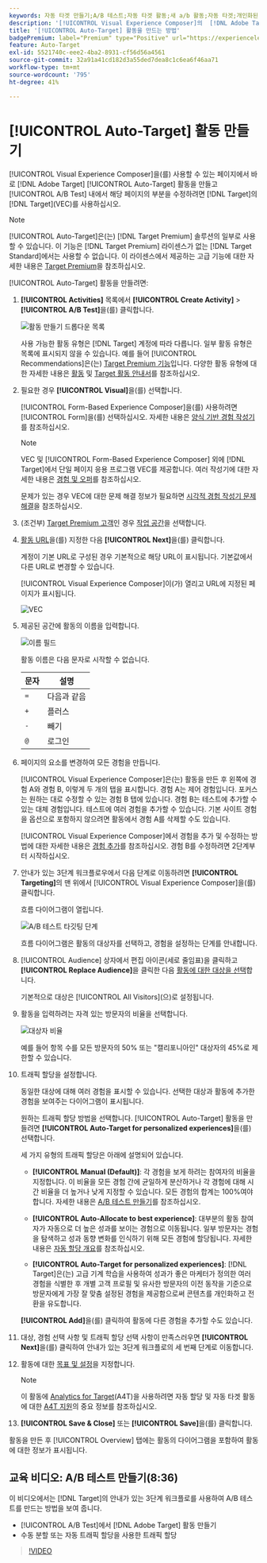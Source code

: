 ```yaml
---
keywords: 자동 타겟 만들기;A/B 테스트;자동 타겟 활동;새 a/b 활동;자동 타겟;개인화된 경험에 대한 자동 타겟;개인화된;최적화
description: '[!UICONTROL Visual Experience Composer]의  [!DNL Adobe Target] (VEC)을(를) 사용하여 [!UICONTROL Auto-Target] A/B 테스트 활동을 만드는 방법을 알아봅니다.'
title: '[!UICONTROL Auto-Target] 활동을 만드는 방법'
badgePremium: label="Premium" type="Positive" url="https://experienceleague.adobe.com/docs/target/using/introduction/intro.html?lang=ko#premium newtab=true" tooltip="Target Premium에 포함된 내용을 확인합니다."
feature: Auto-Target
exl-id: 5521740c-eee2-4ba2-8931-cf56d56a4561
source-git-commit: 32a91a41cd182d3a55ded7dea8c1c6ea6f46aa71
workflow-type: tm+mt
source-wordcount: '795'
ht-degree: 41%

---
```


# [!UICONTROL Auto-Target] 활동 만들기

[!UICONTROL Visual Experience Composer]을(를) 사용할 수 있는 페이지에서 바로 [!DNL Adobe Target] [!UICONTROL Auto-Target] 활동을 만들고 [!UICONTROL A/B Test] 내에서 해당 페이지의 부분을 수정하려면 [!DNL Target]의 [!DNL Target]&#x200B;(VEC)를 사용하십시오.

>[!NOTE]
>
>[!UICONTROL Auto-Target]은(는) [!DNL Target Premium] 솔루션의 일부로 사용할 수 있습니다. 이 기능은 [!DNL Target Premium] 라이센스가 없는 [!DNL Target Standard]에서는 사용할 수 없습니다. 이 라이센스에서 제공하는 고급 기능에 대한 자세한 내용은 [Target Premium](/help/main/c-intro/intro.md)을 참조하십시오.

[!UICONTROL Auto-Target] 활동을 만들려면:

1. **[!UICONTROL Activities]** 목록에서 **[!UICONTROL Create Activity]** > **[!UICONTROL A/B Test]**&#x200B;을(를) 클릭합니다.

   ![활동 만들기 드롭다운 목록](/help/main/c-activities/t-test-ab/t-test-create-ab/assets/ab_select-new.png)

   사용 가능한 활동 유형은 [!DNL Target] 계정에 따라 다릅니다. 일부 활동 유형은 목록에 표시되지 않을 수 있습니다. 예를 들어 [!UICONTROL Recommendations]은(는) [Target Premium 기능](/help/main/c-intro/intro.md#premium)입니다. 다양한 활동 유형에 대한 자세한 내용은 [활동](/help/main/c-activities/activities.md) 및 [Target 활동 안내서](/help/main/c-activities/target-activities-guide.md)를 참조하십시오.

1. 필요한 경우 **[!UICONTROL Visual]**&#x200B;을(를) 선택합니다.

   [!UICONTROL Form-Based Experience Composer]을(를) 사용하려면 [!UICONTROL Form]을(를) 선택하십시오. 자세한 내용은 [양식 기반 경험 작성기](/help/main/c-experiences/form-experience-composer.md)를 참조하십시오.

   >[!NOTE]
   >
   >VEC 및 [!UICONTROL Form-Based Experience Composer] 외에 [!DNL Target]에서 단일 페이지 응용 프로그램 VEC를 제공합니다. 여러 작성기에 대한 자세한 내용은 [경험 및 오퍼](/help/main/c-experiences/experiences.md)를 참조하십시오.
   >
   >문제가 있는 경우 VEC에 대한 문제 해결 정보가 필요하면 [시각적 경험 작성기 문제 해결](/help/main/c-experiences/c-visual-experience-composer/r-troubleshoot-composer/troubleshoot-composer.md)을 참조하십시오.

1. (조건부) [Target Premium 고객](/help/main/c-intro/intro.md#premium)인 경우 [작업 공간](/help/main/administrating-target/c-user-management/property-channel/property-channel.md)을 선택합니다.

1. [활동 URL](/help/main/c-activities/t-test-ab/t-test-create-ab/ab-activity-url.md)을(를) 지정한 다음 **[!UICONTROL Next]**&#x200B;을(를) 클릭합니다.

   계정이 기본 URL로 구성된 경우 기본적으로 해당 URL이 표시됩니다. 기본값에서 다른 URL로 변경할 수 있습니다.

   [!UICONTROL Visual Experience Composer]이(가) 열리고 URL에 지정된 페이지가 표시됩니다.

   ![VEC](/help/main/c-activities/t-test-ab/t-test-create-ab/assets/vec-new.png)

1. 제공된 공간에 활동의 이름을 입력합니다.

   ![이름 필드](/help/main/c-activities/t-test-ab/t-test-create-ab/assets/ab_newname-new.png)

   활동 이름은 다음 문자로 시작할 수 없습니다.

   | 문자 | 설명 |
   |--- |--- |
   | `=` | 다음과 같음 |
   | `+` | 플러스 |
   | `-` | 빼기 |
   | `@` | 로그인 |

1. 페이지의 요소를 변경하여 모든 경험을 만듭니다.

   [!UICONTROL Visual Experience Composer]은(는) 활동을 만든 후 왼쪽에 경험 A와 경험 B, 이렇게 두 개의 탭을 표시합니다. 경험 A는 제어 경험입니다. 포커스는 원하는 대로 수정할 수 있는 경험 B 탭에 있습니다. 경험 B는 테스트에 추가할 수 있는 대체 경험입니다. 테스트에 여러 경험을 추가할 수 있습니다. 기본 사이트 경험을 옵션으로 포함하지 않으려면 활동에서 경험 A를 삭제할 수도 있습니다.

   [!UICONTROL Visual Experience Composer]에서 경험을 추가 및 수정하는 방법에 대한 자세한 내용은 [경험 추가](/help/main/c-activities/t-test-ab/t-test-create-ab/ab-add-experience.md)를 참조하십시오. 경험 B를 수정하려면 2단계부터 시작하십시오.

1. 안내가 있는 3단계 워크플로우에서 다음 단계로 이동하려면 **[!UICONTROL Targeting]**&#x200B;의 맨 위에서 [!UICONTROL Visual Experience Composer]을(를) 클릭합니다.

   흐름 다이어그램이 열립니다.

   ![A/B 테스트 타깃팅 단계](/help/main/c-activities/t-test-ab/t-test-create-ab/assets/ab_flow-new.png)

   흐름 다이어그램은 활동의 대상자를 선택하고, 경험을 설정하는 단계를 안내합니다.

1. [!UICONTROL Audience] 상자에서 편집 아이콘(세로 줄임표)을 클릭하고 **[!UICONTROL Replace Audience]**&#x200B;을 클릭한 다음 [활동에 대한 대상을 선택](/help/main/c-activities/t-test-ab/t-test-create-ab/ab-audience.md)합니다.

   기본적으로 대상은 [!UICONTROL All Visitors]&#x200B;(으)로 설정됩니다.

1. 활동을 입력하려는 자격 있는 방문자의 비율을 선택합니다.

   ![대상자 비율](/help/main/c-activities/t-test-ab/t-test-create-ab/assets/audperc-new.png)

   예를 들어 항목 수를 모든 방문자의 50% 또는 &quot;캘리포니아인&quot; 대상자의 45%로 제한할 수 있습니다.

1. 트래픽 할당을 설정합니다.

   동일한 대상에 대해 여러 경험을 표시할 수 있습니다. 선택한 대상과 활동에 추가한 경험을 보여주는 다이어그램이 표시됩니다.

   원하는 트래픽 할당 방법을 선택합니다. [!UICONTROL Auto-Target] 활동을 만들려면 **[!UICONTROL Auto-Target for personalized experiences]**&#x200B;을(를) 선택합니다.

   세 가지 유형의 트래픽 할당은 아래에 설명되어 있습니다.

   * **[!UICONTROL Manual (Default)]**: 각 경험을 보게 하려는 참여자의 비율을 지정합니다. 이 비율을 모든 경험 간에 균일하게 분산하거나 각 경험에 대해 시간 비율을 더 높거나 낮게 지정할 수 있습니다. 모든 경험의 합계는 100%여야 합니다. 자세한 내용은 [A/B 테스트 만들기](/help/main/c-activities/t-test-ab/t-test-create-ab/test-create-ab.md)를 참조하십시오.

   * **[!UICONTROL Auto-Allocate to best experience]**: 대부분의 활동 참여자가 자동으로 더 높은 성과를 보이는 경험으로 이동됩니다. 일부 방문자는 경험을 탐색하고 성과 동향 변화를 인식하기 위해 모든 경험에 할당됩니다. 자세한 내용은 [자동 할당 개요](/help/main/c-activities/automated-traffic-allocation/automated-traffic-allocation.md)를 참조하십시오.

   * **[!UICONTROL Auto-Target for personalized experiences]**: [!DNL Target]은(는) 고급 기계 학습을 사용하여 성과가 좋은 마케터가 정의한 여러 경험을 식별한 후 개별 고객 프로필 및 유사한 방문자의 이전 동작을 기준으로 방문자에게 가장 잘 맞춤 설정된 경험을 제공함으로써 콘텐츠를 개인화하고 전환을 유도합니다.

   **[!UICONTROL Add]**&#x200B;을(를) 클릭하여 활동에 다른 경험을 추가할 수도 있습니다.

1. 대상, 경험 선택 사항 및 트래픽 할당 선택 사항이 만족스러우면 **[!UICONTROL Next]**&#x200B;을(를) 클릭하여 안내가 있는 3단계 워크플로의 세 번째 단계로 이동합니다.

1. 활동에 대한 [목표 및 설정](/help/main/c-activities/t-test-ab/t-test-create-ab/ab-goals-and-settings.md)을 지정합니다.

   >[!NOTE]
   >
   >이 활동에 [Analytics for Target](/help/main/c-integrating-target-with-mac/a4t/a4t.md)(A4T)을 사용하려면 자동 할당 및 자동 타겟 활동에 대한 [A4T 지원](/help/main/c-integrating-target-with-mac/a4t/a4t-at-aa.md)의 중요 정보를 참조하십시오.

1. **[!UICONTROL Save & Close]** 또는 **[!UICONTROL Save]**&#x200B;을(를) 클릭합니다.

활동을 만든 후 [!UICONTROL Overview] 탭에는 활동의 다이어그램을 포함하여 활동에 대한 정보가 표시됩니다.

## 교육 비디오: A/B 테스트 만들기(8:36)

이 비디오에서는 [!DNL Target]의 안내가 있는 3단계 워크플로를 사용하여 A/B 테스트를 만드는 방법을 보여 줍니다.

* [!UICONTROL A/B Test]에서 [!DNL Adobe Target] 활동 만들기
* 수동 분할 또는 자동 트래픽 할당을 사용한 트래픽 할당

>[!VIDEO](https://video.tv.adobe.com/v/30529?captions=kor)
